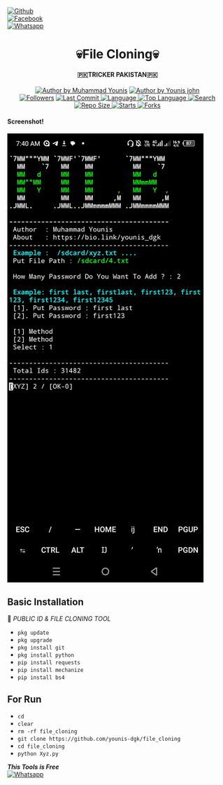 <b></b> </br> <br>[![Github](https://img.shields.io/badge/Github-YOUNIS.XYZ-dimgray?style=flat-square&logo=github)](https://github.com/younis-dgk)<br> [![Facebook](https://img.shields.io/badge/Facebook-Mr.YOUNIS-blue?style=flat-square&logo=facebook)](https://www.facebook.com/YounisDgk)<br> [![Whatsapp](https://img.shields.io/badge/Whatsapp-YOUNIS-deepgreen?style=flat-square&logo=whatsapp)](https://wa.me/+923404708884)

<h1 align="center">
    💀File Cloning💀
</h1>
<h4 align="center">
  🇵🇰TRICKER PAKISTAN🇵🇰
</h4>
<p align="center">
<a href="#"><img title="Author by Muhammad Younis" src="https://img.shields.io/badge/Coded%20By-YounisXyz-green?"></a>
<a href="#"><img title="Author by Younis john" src="https://img.shields.io/badge/Code%20-python2.7-blue?"></a>
<br>
<a href="https://github.com/younis-dgk/followers">
<img title="Followers" src="https://img.shields.io/github/followers/younis-dgk?label=Followers&color=blue&style=flat-square"></a>
<a href="https://github.com/younis-dgk/termux-style/stargazers/">
  <a href="https://github.com/younis-dgk/file_cloning">
    <img alt="Last Commit" src="https://img.shields.io/github/last-commit/younis-dgk/file_cloning.svg"/>
  </a>
  <a href="https://github.com/younis-dgk/file_cloning">
    <img alt="Language" src="https://img.shields.io/github/languages/count/younis-dgk/file_cloning.svg"/>
  </a>
  <a href="https://github.com/younis-dgk/file_cloning">
    <img alt="Top Language" src="https://img.shields.io/github/languages/top/younis-dgk/file_cloning.svg"/>
  </a>
  <a href="https://github.com/younis-dgk/file_cloning">
    <img alt="Search" src="https://img.shields.io/github/search/younis-dgk/Craker/file_cloning.svg"/>
  </a>
  <a href="https://github.com/younis-dgk/file_cloning">
    <img alt="Repo Size" src="https://img.shields.io/github/repo-size/younis-dgk/file_cloning.svg"/>
  </a>
  <a href="https://github.com/younis-dgk/file_cloning">
    <img alt="Starts" src="https://img.shields.io/github/stars/younis-dgk/file_cloning.svg"/>
  </a>
  <a href="https://github.com/younis-dgk/file_cloning">
    <img alt="Forks" src="https://img.shields.io/github/forks/younis-dgk/file_cloning.svg"/>
  </a>
</div>
<p align="center">

#### Screenshot!
<img src="https://github.com/younis-dgk/file_cloning/blob/main/image/file_cloning_YounisXyz.jpg" />


## <b>Basic Installation</b>

🔰 _PUBLIC ID & FILE CLONING TOOL_

- `pkg update`
- `pkg upgrade`
- `pkg install git`
- `pkg install python`
- `pip install requests`
- `pip install mechanize`
- `pip install bs4`


## <b>For Run</b>

- `cd`
- `clear`
- `rm -rf file_cloning`
- `git clone https://github.com/younis-dgk/file_cloning`
- `cd file_cloning`
- `python Xyz.py`



 ___This Tools is Free___</br>
 [![Whatsapp](https://img.shields.io/badge/Whatsapp-MR.YOUNIS-deepgreen?style=flat-square&logo=whatsapp)](https://wa.me/+923404708884)
